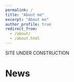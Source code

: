 ```yaml
---
permalink: /
title: "About me"
excerpt: "About me"
author_profile: true
redirect_from: 
  - /about/
  - /about.html
---
```


SITE UNDER CONSTRUCTION


# News


